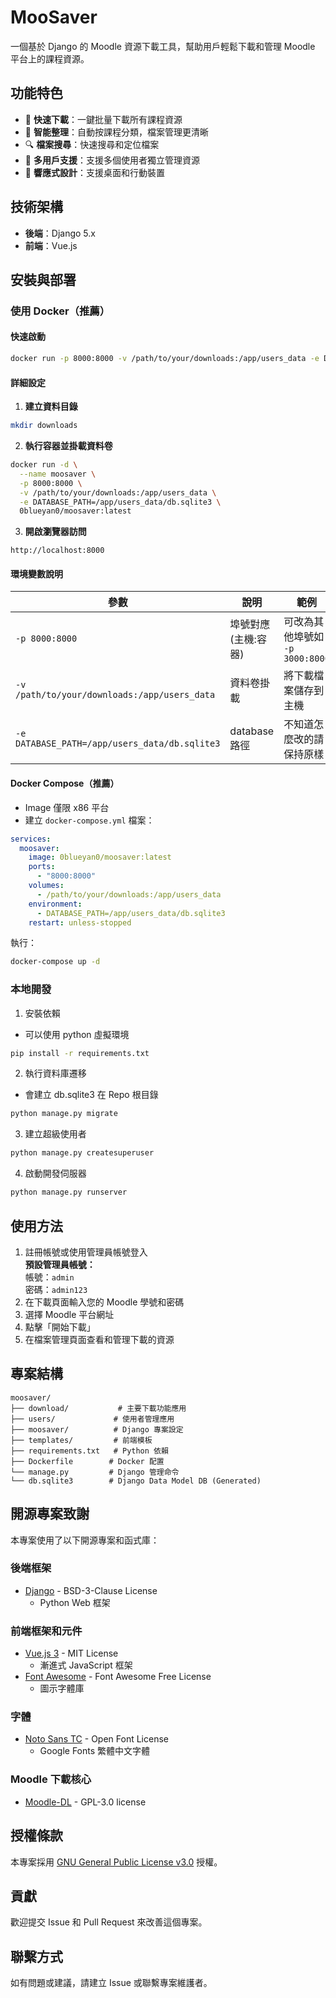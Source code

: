 # MooSaver

一個基於 Django 的 Moodle 資源下載工具，幫助用戶輕鬆下載和管理 Moodle 平台上的課程資源。

## 功能特色

- 🚀 **快速下載**：一鍵批量下載所有課程資源
- 📁 **智能整理**：自動按課程分類，檔案管理更清晰
- 🔍 **檔案搜尋**：快速搜尋和定位檔案
- 👥 **多用戶支援**：支援多個使用者獨立管理資源
- 🎨 **響應式設計**：支援桌面和行動裝置

## 技術架構

- **後端**：Django 5.x
- **前端**：Vue.js

## 安裝與部署

### 使用 Docker（推薦）

#### 快速啟動

```bash
docker run -p 8000:8000 -v /path/to/your/downloads:/app/users_data -e DATABASE_PATH=/app/users_data/db.sqlite3 0blueyan0/moosaver:latest
```

#### 詳細設定

1. **建立資料目錄**
```bash
mkdir downloads
```

2. **執行容器並掛載資料卷**
```bash
docker run -d \
  --name moosaver \
  -p 8000:8000 \
  -v /path/to/your/downloads:/app/users_data \
  -e DATABASE_PATH=/app/users_data/db.sqlite3 \
  0blueyan0/moosaver:latest
```

3. **開啟瀏覽器訪問**
```
http://localhost:8000
```

#### 環境變數說明

| 參數 | 說明 | 範例 |
|------|------|------|
| `-p 8000:8000` | 埠號對應 (主機:容器) | 可改為其他埠號如 `-p 3000:8000` |
| `-v /path/to/your/downloads:/app/users_data` | 資料卷掛載 | 將下載檔案儲存到主機 |
| `-e DATABASE_PATH=/app/users_data/db.sqlite3` | database路徑 | 不知道怎麼改的請保持原樣 |

#### Docker Compose（推薦）

- Image 僅限 x86 平台 
- 建立 `docker-compose.yml` 檔案：

```yaml
services:
  moosaver:
    image: 0blueyan0/moosaver:latest
    ports:
      - "8000:8000"
    volumes:
      - /path/to/your/downloads:/app/users_data
    environment:
      - DATABASE_PATH=/app/users_data/db.sqlite3
    restart: unless-stopped
```

執行：
```bash
docker-compose up -d
```

### 本地開發

1. 安裝依賴
- 可以使用 python 虛擬環境
```bash
pip install -r requirements.txt
```

2. 執行資料庫遷移
- 會建立 db.sqlite3 在 Repo 根目錄
```bash
python manage.py migrate
```

3. 建立超級使用者
```bash
python manage.py createsuperuser
```

4. 啟動開發伺服器
```bash
python manage.py runserver
```

## 使用方法

1. 註冊帳號或使用管理員帳號登入  
   **預設管理員帳號：**  
   帳號：`admin`  
   密碼：`admin123`
2. 在下載頁面輸入您的 Moodle 學號和密碼
3. 選擇 Moodle 平台網址
4. 點擊「開始下載」
5. 在檔案管理頁面查看和管理下載的資源

## 專案結構

```
moosaver/
├── download/           # 主要下載功能應用
├── users/             # 使用者管理應用
├── moosaver/          # Django 專案設定
├── templates/         # 前端模板
├── requirements.txt   # Python 依賴
├── Dockerfile        # Docker 配置
└── manage.py         # Django 管理命令
└── db.sqlite3        # Django Data Model DB (Generated)
```

## 開源專案致謝

本專案使用了以下開源專案和函式庫：

### 後端框架
- [Django](https://github.com/django/django) - BSD-3-Clause License
  - Python Web 框架

### 前端框架和元件
- [Vue.js 3](https://github.com/vuejs/core) - MIT License
  - 漸進式 JavaScript 框架
- [Font Awesome](https://github.com/FortAwesome/Font-Awesome) - Font Awesome Free License
  - 圖示字體庫

### 字體
- [Noto Sans TC](https://fonts.google.com/noto/specimen/Noto+Sans+TC) - Open Font License
  - Google Fonts 繁體中文字體

### Moodle 下載核心
- [Moodle-DL](https://github.com/C0D3D3V/Moodle-DL) - GPL-3.0 license

## 授權條款

本專案採用 [GNU General Public License v3.0](LICENSE) 授權。

## 貢獻

歡迎提交 Issue 和 Pull Request 來改善這個專案。

## 聯繫方式

如有問題或建議，請建立 Issue 或聯繫專案維護者。
